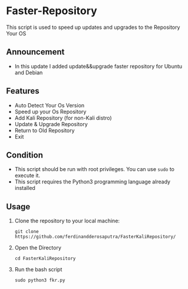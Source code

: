 # Faster-Repository

This script is used to speed up updates and upgrades to the Repository Your OS

## Announcement
- In this update I added update&&upgrade faster repository for Ubuntu and Debian

## Features

- Auto Detect Your Os Version
- Speed up your Os Repository
- Add Kali Repository (for non-Kali distro)
- Update & Upgrade Repository
- Return to Old Repository
- Exit

## Condition

- This script should be run with root privileges. You can use `sudo` to execute it.
- This script requires the Python3 programming language already installed

## Usage

1. Clone the repository to your local machine:

   ```git clone https://github.com/ferdinandderosaputra/FasterKaliRepository/```

2. Open the Directory

   ```cd FasterKaliRepository```

3. Run the bash script

   ```sudo python3 fkr.py```


